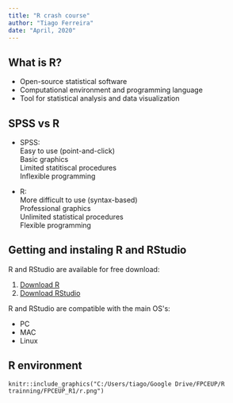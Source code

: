 ```yaml
---
title: "R crash course"
author: "Tiago Ferreira"
date: "April, 2020"
---
```


## What is R?
- Open-source statistical software  
- Computational environment and programming language  
- Tool for statistical analysis and data visualization  

## SPSS vs R
- SPSS:  
Easy to use (point-and-click)   
Basic graphics   
Limited statitiscal procedures   
Inflexible programming   

- R:  
More difficult to use (syntax-based)   
Professional graphics    
Unlimited statistical procedures   
Flexible programming  

## Getting and instaling R and RStudio
R and RStudio are available for free download:  
1. [Download R](http://cran.r-project.org/)    
2. [Download RStudio](http://www.rstudio.org/)

R and RStudio are compatible with the main OS's:  
- PC  
- MAC  
- Linux

## R environment
```{r, echo = FALSE}
knitr::include_graphics("C:/Users/tiago/Google Drive/FPCEUP/R trainning/FPCEUP_R1/r.png")
```

